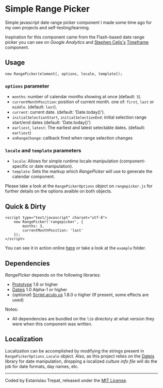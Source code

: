 # Simple Range Picker

Simple javascript date range picker component I made some time ago for my own
projects and self-testing/learning.

Inspiration for this component came from the Flash-based date range picker you
can see on *Google Analytics* and [Stephen Celis's](http://stephencelis.com/) [Timeframe](http://stephencelis.github.com/timeframe) component.

## Usage

    new RangePicker(element[, options, locale, template]);

### `options` parameter

- `months`: number of calendar months showing at once (default: `3`).
- `currentMonthPosition`: position of current month. one of: `first`, `last` or
`middle`. (default: `last`).
- `current`: current date. (default: 'Date.today()').
- `initialSelectionStart`, `initialSelectionEnd`: initial selection range start/end dates (default: 'Date.today()')
- `earliest`, `latest`: The earliest and latest selectable dates. (default: `earliest`)
- `onRangeChange`: callback fired when range selection changes

### `locale` and `template` parameters

- `locale`: Allows for simple runtime locale manipulation (component-specific or date manipulation).
- `template`: Sets the markup which *RangePicker* will use to generate the
calendar component.

Please take a look at the `RangePickerOptions` object on `rangepicker.js` for further
details on the options avaible on both objects.

## Quick & Dirty

    <script type="text/javascript" charset="utf-8">
        new RangePicker('rangepicker', {
            months: 3,
            currentMonthPosition: 'last'
        });
    </script>

You can see it in action online [here](http://etrepat.github.com/simple-range-picker/)
or take a look at the `example` folder.

## Dependencies

*RangePicker* depends on the following libraries:

- [Prototype](http://prototypejs.org) 1.6 or higher
- [Datejs](http://code.google.com/p/datejs/) 1.0 Alpha-1 or higher
- (*optional*) [Script.aculo.us](http://script.aculo.us/) 1.8.0 o higher (If present, some effects are used)

Notes:

- All dependencies are bundled on the `lib` directory at what version they
were when this component was written.

## Localization

Localization can be accomplished by modifying the strings present in `RangePickerOptions.Locale`
object. Also, as this project relies on the [Datejs](http://code.google.com/p/datejs/) library for
date manipulation, dropping a localized *culture info file* will do the job for date formats, day names, etc.

---

Coded by Estanislau Trepat, released under the [MIT License](http://www.opensource.org/licenses/mit-license.php).

